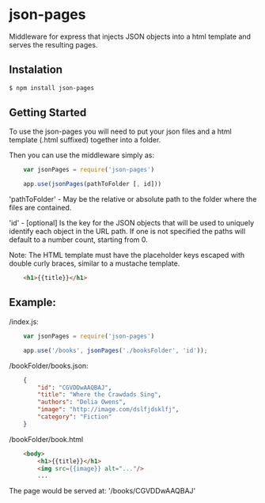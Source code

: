 # json-pages

Middleware for express that injects JSON objects into a html template and serves the resulting pages.

## Instalation

```sh
$ npm install json-pages
```

## Getting Started

To use the json-pages you will need to put your json files and a html template (.html suffixed) together into a folder.

Then you can use the middleware simply as:

```js
	var jsonPages = require('json-pages')

	app.use(jsonPages(pathToFolder [, id]))
```
'pathToFolder' - May be the relative or absolute path to the folder where the files are contained.

'id' - [optional] Is the key for the JSON objects that will be used to uniquely identify each object in the URL path. If one is not specified the paths will default to a number count, starting from 0.


Note: The HTML template must have the placeholder keys escaped with double curly braces,
similar to a mustache template.

```html
	<h1>{{title}}</h1>
```

## Example:
/index.js:
```js
	var jsonPages = require('json-pages')

	app.use('/books', jsonPages('./booksFolder', 'id'));
```
/bookFolder/books.json:
```json
    {
        "id": "CGVDDwAAQBAJ",
        "title": "Where the Crawdads Sing",
        "authors": "Delia Owens",
        "image": "http://image.com/dslfjdsklfj",
        "category": "Fiction"
    }
```
/bookFolder/book.html
```html
	<body>
		<h1>{{title}}</h1>
		<img src={{image}} alt="..."/>
		...
```

The page would be served at: '/books/CGVDDwAAQBAJ'
